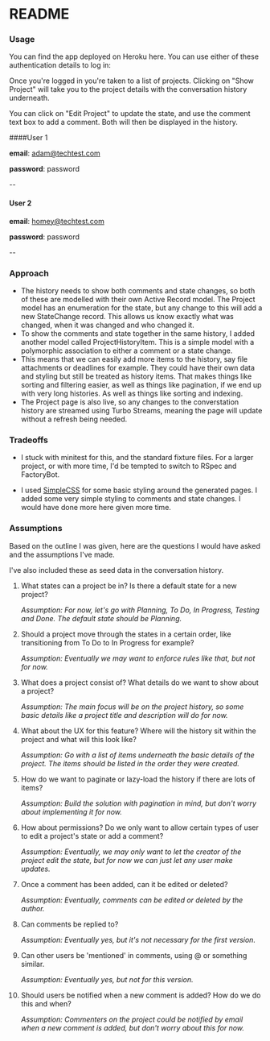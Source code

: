 # README

### Usage
You can find the app deployed on Heroku here. You can use either of these authentication details to log in:

Once you're logged in you're taken to a list of projects. Clicking on "Show Project" will take you to the project details with the conversation history underneath. 

You can click on "Edit Project" to update the state, and use the comment text box to add a comment. Both will then be displayed in the history. 

####User 1

**email**: adam@techtest.com

**password**: password

--

#### User 2 

**email**: homey@techtest.com

**password**: password

--



### Approach 
* The history needs to show both comments and state changes, so both of these are modelled with their own Active Record model. The Project model has an enumeration for the state, but any change to this will add a new StateChange record. This allows us know exactly what was changed, when it was changed and who changed it.  
* To show the comments and state together in the same history, I added another model called ProjectHistoryItem. This is a simple model with a polymorphic association to either a comment or a state change.
* This means that we can easily add more items to the history, say file attachments or deadlines for example. They could have their own data and styling but still be treated as history items. That makes things like sorting and filtering easier, as well as things like pagination, if we end up with very long histories. As well as things like sorting and indexing. 
* The Project page is also live, so any changes to the converstation history are streamed using Turbo Streams, meaning the page will update without a refresh being needed. 

### Tradeoffs
* I stuck with minitest for this, and the standard fixture files. For a larger project, or with more time, I'd be tempted to switch to RSpec and FactoryBot.

* I used [SimpleCSS](https://simplecss.org) for some basic styling around the generated pages. I added some very simple styling to comments and state
changes. I would have done more here given more time. 

### Assumptions
Based on the outline I was given, here are the questions I would have asked and the assumptions I've made.

I've also included these as seed data in the conversation history.

1. What states can a project be in? Is there a default state for a new project?

	*Assumption: For now, let's go with Planning, To Do, In Progress, Testing and Done. The default state should be Planning.*	
	
2. Should a project move through the states in a certain order, like transitioning from To Do to In Progress for example?
	
	*Assumption: Eventually we may want to enforce rules like that, but not for now.*
	
3. What does a project consist of? What details do we want to show about a project?
	
	*Assumption: The main focus will be on the project history, so some basic details like a project title and description will do for now.*

4. What about the UX for this feature? Where will the history sit within the project and what will this look like?
	
	*Assumption: Go with a list of items underneath the basic details of the project. The items should be listed in the order they were created.*

5. How do we want to paginate or lazy-load the history if there are lots of items?
	
	*Assumption: Build the solution with pagination in mind, but don't worry about implementing it for now.*

6. How about permissions? Do we only want to allow certain types of user to edit a project's state or add a comment?
	
	*Assumption: Eventually, we may only want to let the creator of the project edit the state, but for now we can just let any user make updates.*


7. Once a comment has been added, can it be edited or deleted?
	
	*Assumption: Eventually, comments can be edited or deleted by the author.*

8. Can comments be replied to?
	
	*Assumption: Eventually yes, but it's not necessary for the first version.*

9. Can other users be 'mentioned' in comments, using @<name> or something similar.
	
	*Assumption: Eventually yes, but not for this version.*


10. Should users be notified when a new comment is added? How do we do this and when?
	
	*Assumption: Commenters on the project could be notified by email when a new comment is added, but don't worry about this for now.*

